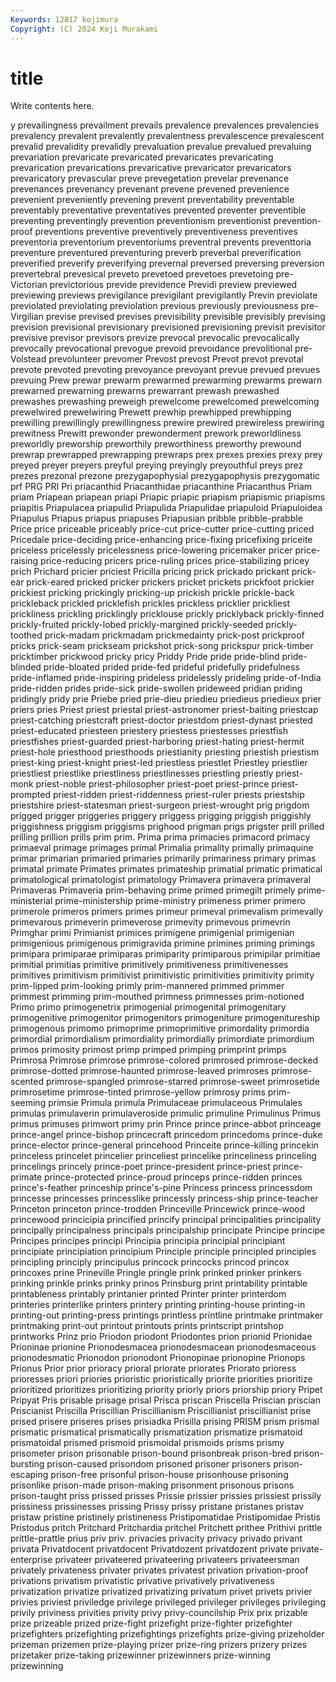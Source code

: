 ```yaml
---
Keywords: 12817 kojimura
Copyright: (C) 2024 Koji Murakami
---
```


# title

Write contents here.



y prevailingness prevailment prevails prevalence prevalences prevalencies prevalency prevalent prevalently
prevalentness prevalescence prevalescent prevalid prevalidity prevalidly prevaluation prevalue prevalued prevaluing
prevariation prevaricate prevaricated prevaricates prevaricating prevarication prevarications prevaricative prevaricator prevaricators
prevaricatory prevascular preve prevegetation prevelar prevenance prevenances prevenancy prevenant prevene
prevened prevenience prevenient preveniently prevening prevent preventability preventable preventably preventative
preventatives prevented preventer preventible preventing preventingly prevention preventionism preventionist prevention-proof
preventions preventive preventively preventiveness preventives preventoria preventorium preventoriums preventral prevents
preventtoria preventure preventured preventuring preverb preverbal preverification preverified preverify preverifying
prevernal preversed preversing preversion prevertebral prevesical preveto prevetoed prevetoes prevetoing
pre-Victorian previctorious previde previdence Previdi preview previewed previewing previews previgilance
previgilant previgilantly Previn previolate previolated previolating previolation previous previously previousness
pre-Virgilian previse prevised previses previsibility previsible previsibly prevising prevision previsional
previsionary previsioned previsioning previsit previsitor previsive previsor previsors previze prevocal
prevocalic prevocalically prevocally prevocational prevogue prevoid prevoidance prevolitional pre-Volstead prevolunteer
prevomer Prevost prevost Prevot prevot prevotal prevote prevoted prevoting prevoyance
prevoyant prevue prevued prevues prevuing Prew prewar prewarm prewarmed prewarming
prewarms prewarn prewarned prewarning prewarns prewarrant prewash prewashed prewashes prewashing
preweigh prewelcome prewelcomed prewelcoming prewelwired prewelwiring Prewett prewhip prewhipped prewhipping
prewilling prewillingly prewillingness prewire prewired prewireless prewiring prewitness Prewitt prewonder
prewonderment prework preworldliness preworldly preworship preworthily preworthiness preworthy prewound prewrap
prewrapped prewrapping prewraps prex prexes prexies prexy prey preyed preyer
preyers preyful preying preyingly preyouthful preys prez prezes prezonal prezone
prezygapophysial prezygapophysis prezygomatic prf PRG PRI Pri priacanthid Priacanthidae priacanthine
Priacanthus Priam priam Priapean priapean priapi Priapic priapic priapism priapismic
priapisms priapitis Priapulacea priapulid Priapulida Priapulidae priapuloid Priapuloidea Priapulus Priapus
priapus priapuses Priapusian pribble pribble-prabble Price price priceable priceably price-cut
price-cutter price-cutting priced Pricedale price-deciding price-enhancing price-fixing pricefixing priceite priceless
pricelessly pricelessness price-lowering pricemaker pricer price-raising price-reducing pricers price-ruling prices
price-stabilizing pricey prich Prichard pricier priciest Pricilla pricing prick prickado
prickant prick-ear prick-eared pricked pricker prickers pricket prickets prickfoot prickier
prickiest pricking prickingly pricking-up prickish prickle prickle-back prickleback prickled pricklefish
prickles prickless pricklier prickliest prickliness prickling pricklingly pricklouse prickly pricklyback
prickly-finned prickly-fruited prickly-lobed prickly-margined prickly-seeded prickly-toothed prick-madam prickmadam prickmedainty prick-post
prickproof pricks prick-seam prickseam prickshot prick-song prickspur prick-timber pricktimber prickwood
pricky pricy Priddy Pride pride pride-blind pride-blinded pride-bloated prided pride-fed
prideful pridefully pridefulness pride-inflamed pride-inspiring prideless pridelessly prideling pride-of-India pride-ridden
prides pride-sick pride-swollen prideweed pridian priding pridingly pridy prie Priebe
pried prie-dieu priedieu priedieus priedieux prier priers pries Priest priest
priestal priest-astronomer priest-baiting priestcap priest-catching priestcraft priest-doctor priestdom priest-dynast priested
priest-educated priesteen priestery priestess priestesses priestfish priestfishes priest-guarded priest-harboring priest-hating
priest-hermit priest-hole priesthood priesthoods priestianity priesting priestish priestism priest-king priest-knight
priest-led priestless priestlet Priestley priestlier priestliest priestlike priestliness priestlinesses priestling
priestly priest-monk priest-noble priest-philosopher priest-poet priest-prince priest-prompted priest-ridden priest-riddenness priest-ruler
priests priestship priestshire priest-statesman priest-surgeon priest-wrought prig prigdom prigged prigger
priggeries priggery priggess prigging priggish priggishly priggishness priggism priggisms prighood
prigman prigs prigster prill prilled prilling prillion prills prim prim.
Prima prima primacies primacord primacy primaeval primage primages primal Primalia
primality primally primaquine primar primarian primaried primaries primarily primariness primary
primas primatal primate Primates primates primateship primatial primatic primatical primatological
primatologist primatology Primavera primavera primaveral Primaveras Primaveria prim-behaving prime primed
primegilt primely prime-ministerial prime-ministership prime-ministry primeness primer primero primerole primeros
primers primes primeur primeval primevalism primevally primevarous primeverin primeverose primevity
primevous primevrin Primghar primi Primianist primices primigene primigenial primigenian primigenious
primigenous primigravida primine primines priming primings primipara primiparae primiparas primiparity
primiparous primipilar primitiae primitial primitias primitive primitively primitiveness primitivenesses primitives
primitivism primitivist primitivistic primitivities primitivity primity prim-lipped prim-looking primly prim-mannered
primmed primmer primmest primming prim-mouthed primness primnesses prim-notioned Primo primo
primogenetrix primogenial primogenital primogenitary primogenitive primogenitor primogenitors primogeniture primogenitureship primogenous
primomo primoprime primoprimitive primordality primordia primordial primordialism primordiality primordially primordiate
primordium primos primosity primost primp primped primping primprint primps Primrosa
Primrose primrose primrose-colored primrosed primrose-decked primrose-dotted primrose-haunted primrose-leaved primroses primrose-scented
primrose-spangled primrose-starred primrose-sweet primrosetide primrosetime primrose-tinted primrose-yellow primrosy prims prim-seeming
primsie Primula primula Primulaceae primulaceous Primulales primulas primulaverin primulaveroside primulic
primuline Primulinus Primus primus primuses primwort primy prin Prince prince
prince-abbot princeage prince-angel prince-bishop princecraft princedom princedoms prince-duke prince-elector prince-general
princehood Princeite prince-killing princekin princeless princelet princelier princeliest princelike princeliness
princeling princelings princely prince-poet prince-president prince-priest prince-primate prince-protected prince-proud princeps
prince-ridden princes prince's-feather princeship prince's-pine Princess princess princessdom princesse princesses
princesslike princessly princess-ship prince-teacher Princeton princeton prince-trodden Princeville Princewick prince-wood
princewood princicipia princified princify principal principalities principality principally principalness principals
principalship principate Principe principe Principes principes principi Principia principia principial
principiant principiate principiation principium Principle principle principled principles principling principly
principulus princock princocks princod princox princoxes prine Prineville Pringle pringle
prink prinked prinker prinkers prinking prinkle prinks prinky prinos Prinsburg
print printability printable printableness printably printanier printed Printer printer printerdom
printeries printerlike printers printery printing printing-house printing-in printing-out printing-press printings
printless printline printmake printmaker printmaking print-out printout printouts prints printscript
printshop printworks Prinz prio Priodon priodont Priodontes prion prionid Prionidae
Prioninae prionine Prionodesmacea prionodesmacean prionodesmaceous prionodesmatic Prionodon prionodont Prionopinae prionopine
Prionops Prionus Prior prior prioracy prioral priorate priorates Priorato prioress
prioresses priori priories prioristic prioristically priorite priorities prioritize prioritized prioritizes
prioritizing priority priorly priors priorship priory Pripet Pripyat Pris prisable
prisage prisal Prisca priscan Priscella Priscian priscian Priscianist Priscilla Priscillian
Priscillianism Priscillianist priscillianist prise prised prisere priseres prises prisiadka Prisilla
prising PRISM prism prismal prismatic prismatical prismatically prismatization prismatize prismatoid
prismatoidal prismed prismoid prismoidal prismoids prisms prismy prisometer prison prisonable
prison-bound prisonbreak prison-bred prison-bursting prison-caused prisondom prisoned prisoner prisoners prison-escaping
prison-free prisonful prison-house prisonhouse prisoning prisonlike prison-made prison-making prisonment prisonous
prisons prison-taught priss prissed prisses Prissie prissier prissies prissiest prissily
prissiness prissinesses prissing Prissy prissy pristane pristanes pristav pristaw pristine
pristinely pristineness Pristipomatidae Pristipomidae Pristis Pristodus pritch Pritchard Pritchardia pritchel
Pritchett prithee Prithivi prittle prittle-prattle prius priv priv. privacies privacity
privacy privado privant privata Privatdocent privatdocent Privatdozent privatdozent private private-enterprise
privateer privateered privateering privateers privateersman privately privateness privater privates privatest
privation privation-proof privations privatism privatistic privative privatively privativeness privatization privatize
privatized privatizing privatum privet privets privier privies priviest priviledge privilege
privileged privileger privileges privileging privily priviness privities privity privy privy-councilship
Prix prix prizable prize prizeable prized prize-fight prizefight prize-fighter prizefighter
prizefighters prizefighting prizefightings prizefights prize-giving prizeholder prizeman prizemen prize-playing prizer
prize-ring prizers prizery prizes prizetaker prize-taking prizewinner prizewinners prize-winning prizewinning
